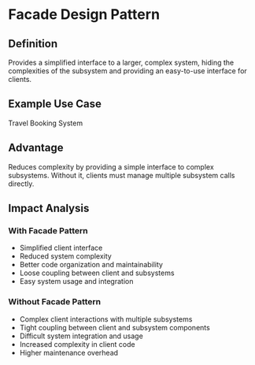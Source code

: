 # Facade Design Pattern

## Definition
Provides a simplified interface to a larger, complex system, hiding the complexities of the subsystem and providing an easy-to-use interface for clients.

## Example Use Case
Travel Booking System

## Advantage
Reduces complexity by providing a simple interface to complex subsystems. Without it, clients must manage multiple subsystem calls directly.

## Impact Analysis

### With Facade Pattern
- Simplified client interface
- Reduced system complexity
- Better code organization and maintainability
- Loose coupling between client and subsystems
- Easy system usage and integration

### Without Facade Pattern
- Complex client interactions with multiple subsystems
- Tight coupling between client and subsystem components
- Difficult system integration and usage
- Increased complexity in client code
- Higher maintenance overhead
